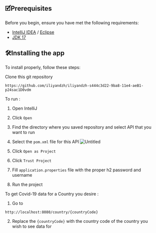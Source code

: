 ## 🗹Prerequisites

Before you begin, ensure you have met the following requirements:
* <a href="https://www.jetbrains.com/idea/">IntelliJ IDEA</a> / <a href="https://www.eclipse.org/downloads/">Eclipse</a>
* <a href="https://www.oracle.com/java/technologies/javase/jdk17-archive-downloads.html">JDK 17</a>
##  🛠️Installing the app

To install properly, follow these steps:

Clone this git repository
```
https://github.com/iliyandzh/iliyandzh-s444c3d22-9ba8-11e4-aeB1-p24sac1D0vdm
```

To run :
1. Open IntelliJ 
3. Click `Open`
4. Find the directory where you saved repository and select API that you want to run
5. Select the `pom.xml` file for this API
![Untitled](https://user-images.githubusercontent.com/43420012/212568728-51368426-a291-4566-a935-8eefff2be9d9.png)


7. Click `Open as Project`
8. Click `Trust Project`
9. Fill `application.properties` file with the proper h2 password and username
10. Run the project

To get Covid-19 data for a Country you desire :
1. Go to 
```
http://localhost:8080/country/{countryCode}
```
2. Replace the `{countryCode}` with the country code of the country you wish to see data for
